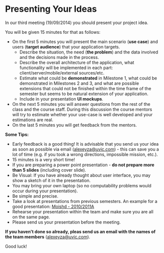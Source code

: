 # Presenting Your Ideas
In our third meeting (19/09/2014) you should present your project idea.

You will be given 15 minutes for that as follows:

- On the first 5 minutes you will present the main scenario (**use case**) and users (**target audience**) that your application targets.
    - Describe the situation, the need (**the problem**) and the data involved and the decisions made in the process.
    - Describe the overall architecture of the application, what functionality will be implemented in each part: client/server/mobile/external sources/etc. 
    - Estimate what could be **demonstrated** in Milestone 1, what could be demonstrated in Milestones 2 and 3, and what are possible extensions that could not be finished within the time frame of the semester but seems to be natural extension of your application.
    - Include in your presentation **UI mockups**.
- On the next 5 minutes you will answer questions from the rest of the class and the course staff. During this discussion the course mentors will try to estimate whether your use-case is well developed and your estimations are real.
- On the last 5 minutes you will get feedback from the mentors.

**Some Tips:**

- Early feedback is a good thing! It is advisable that you send us your idea as soon as possible via email ([alexeyza@uvic.com](mailto:alexeyza@uvic.com)) - this can save you a lot of time (e.g. if you took a wrong directions, impossible mission, etc.).
- 15 minutes is a very short time!
- If you are preparing a power point presentation - **do not prepare more than 5 slides** (including cover slide).
- Be Visual: If you have already thought about user interface, you may show a sketch of it in the presentation.
- You may bring your own laptop (so no computability problems would occur during your presentation).
- Be simple and precise.
- Take a look at presentations from previous semesters. An example for a good presentation: [Moishd - 2010/2011A](https://docs.google.com/viewer?a=v&pid=sites&srcid=ZGVmYXVsdGRvbWFpbnxjbG91ZHdlYjEwYXxneDoyOWIzOTg0NWQ5ZDQ3YTdh&pli=1)
- Rehearse your presentation within the team and make sure you are all on the same page.
- Please send us your presentation before the meeting.

**If you haven't done so already, pleas send us an email with the names of the team members** ([alexeyza@uvic.com](mailto:alexeyza@uvic.com)).

Good luck!